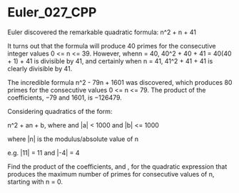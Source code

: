# Euler_027_CPP

Euler discovered the remarkable quadratic formula:
n^2 + n + 41

It turns out that the formula will produce 40 primes for the consecutive integer values 0 <= n <= 39. However, whenn = 40, 40^2 + 40 + 41 = 40(40 + 1) + 41 is divisible by 41, and certainly when n = 41, 41^2 + 41 + 41 is clearly divisible by 41.

The incredible formula n^2 - 79n + 1601 was discovered, which produces 80 primes for the consecutive values 0 <= n <= 79. The product of the coefficients, −79 and 1601, is −126479.

Considering quadratics of the form:

n^2 + an + b, where  and |a| < 1000 and |b| <= 1000

where |n| is the modulus/absolute value of n

e.g. |11| = 11 and |-4| = 4  

Find the product of the coefficients,  and , for the quadratic expression that produces the maximum number of primes for consecutive values of n, starting with n = 0.
